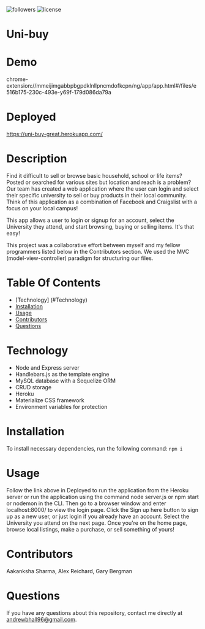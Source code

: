 ![followers](https://img.shields.io/github/followers/AndrewbHall96?label=Follow)
![license](https://img.shields.io/badge/license-MIT-blue)
# Uni-buy
# Demo
chrome-extension://mmeijimgabbpbgpdklnllpncmdofkcpn/ng/app/app.html#/files/e516b175-230c-493e-y69f-179d086da79a

# Deployed
https://uni-buy-great.herokuapp.com/
# Description
 Find it difficult to sell or browse basic household, school or life items? Posted or searched for various sites but location and reach is a problem? Our team has created a web application where the user can login and select their specific university to sell or buy products in their local community. Think of this application as a combination of Facebook and Craigslist with a focus on your local campus!

This app allows a user to login or signup for an account, select the University they attend, and start browsing, buying or selling items. It's that easy!

This project was a collaborative effort between myself and my fellow programmers listed below in the Contributors section. We used the MVC (model-view-controller) paradigm for structuring our files.
# Table Of Contents
* [Technology] (#Technology)
* [Installation](#Installation)
* [Usage](#Usage)
* [Contributors](#Contributor)
* [Questions](#Questions)

# Technology
- Node and Express server
- Handlebars.js as the template engine
- MySQL database with a Sequelize ORM
- CRUD storage
- Heroku
- Materialize CSS framework
- Environment variables for protection

# Installation
To install necessary dependencies, run the following command:
`npm i`
 
# Usage
Follow the link above in Deployed to run the application from the Heroku server or run the application using the command node server.js or npm start or nodemon in the CLI. Then go to a browser window and enter localhost:8000/ to view the login page. Click the Sign up here button to sign up as a new user, or just login if you already have an account. Select the University you attend on the next page. Once you're on the home page, browse local listings, make a purchase, or sell something of yours!
 
# Contributors
Aakanksha Sharma,
Alex Reichard, 
Gary Bergman

# Questions
If you have any questions about this repository, contact me directly at andrewbhall96@gmail.com. 

